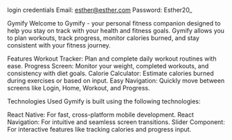 login credentials
Email: esther@esther.com
Password: Esther20_

Gymify
Welcome to Gymify - your personal fitness companion designed to help you stay on track with your health and fitness goals. Gymify allows you to plan workouts, track progress, monitor calories burned, and stay consistent with your fitness journey.

Features
Workout Tracker: Plan and complete daily workout routines with ease.
Progress Screen: Monitor your weight, completed workouts, and consistency with diet goals.
Calorie Calculator: Estimate calories burned during exercises or based on input.
Easy Navigation: Quickly move between screens like Login, Home, Workout, and Progress.

Technologies Used
Gymify is built using the following technologies:

React Native: For fast, cross-platform mobile development.
React Navigation: For intuitive and seamless screen transitions.
Slider Component: For interactive features like tracking calories and progress input.
